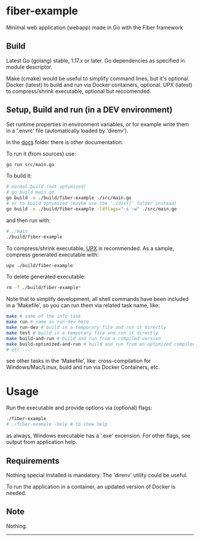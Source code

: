 # fiber-example

Minimal web application (webapp) made in Go with the Fiber framework


## Build

Latest Go (golang) stable, 1.17.x or later.
Go dependencies as specified in module descriptor.

Make (cmake) would be useful to simplify command lines, but it's optional.
Docker (latest) to build and run via Docker containers, optional.
UPX (latest) to compress/shrink executable, optional but reccomended.


## Setup, Build and run (in a DEV environment)

Set runtime properties in environment variables, 
or for example write them in a '.envrc' file (automatically loaded by 'direnv').

In the [docs](./docs/) folder there is other documentation.

To run it (from sources) use:
```bash
go run src/main.go
```

To build it:
```bash
# normal build (not optimized)
# go build main.go
go build -o ./build/fiber-example ./src/main.go
# or to build optimized (maybe use the './dist/' folder instead)
go build -o ./build/fiber-example -ldflags="-s -w" ./src/main.go
```
and then run with:
```bash
# ./main
./build/fiber-example
```

To compress/shrink executable, [UPX](https://upx.github.io/) is recommended.
As a sample, compress generated executable with:
```bash
upx ./build/fiber-example
```

To delete generated executable:
```bash
rm -f ./build/fiber-example*
```

Note that to simplify development, all shell commands have been included in a 'Makefile', 
so you can run them via related task name, like:
```bash
make # same of the info task
make run # same as run-dev here
make run-dev # build in a temporary file and run it directly
make test # build in a temporary file and run it directly
make build-and-run # build and run from a compiled version
make build-optimized-and-run # build and run from an optimized compiled version
# etc ...
```
see other tasks in the 'Makefile', like:
cross-compilation for Windows/Mac/Linux, build and run via Docker Containers, etc.


# Usage

Run the executable and provide options via (optional) flags:
```bash
./fiber-example
# ./fiber-example -help # to show help
```
as always, Windows executable has a '.exe' excension.
For other flags, see output from application help.


## Requirements

Nothing special installed is mandatory.
The 'direnv' utility could be useful.

To run the application in a container, an updated version of Docker is needed.


## Note

Nothing.


----
